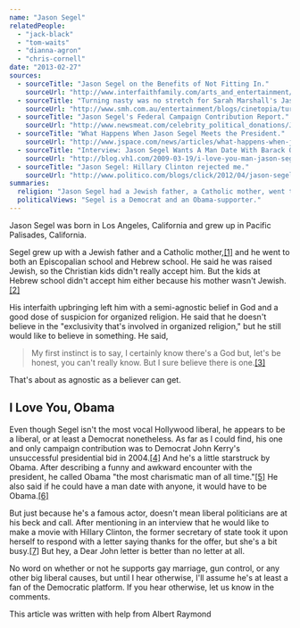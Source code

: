 ```yaml
---
name: "Jason Segel"
relatedPeople:
  - "jack-black"
  - "tom-waits"
  - "dianna-agron"
  - "chris-cornell"
date: "2013-02-27"
sources:
  - sourceTitle: "Jason Segel on the Benefits of Not Fitting In."
    sourceUrl: "http://www.interfaithfamily.com/arts_and_entertainment/popular_culture/Interfaith_Celebrities_Jason_Segel_on_the_Benefits_of_Not_Fitting_In.shtml"
  - sourceTitle: "Turning nasty was no stretch for Sarah Marshall's Jason Segel."
    sourceUrl: "http://www.smh.com.au/entertainment/blogs/cinetopia/turning-nasty-was-no-stretch-for-sarah-marshalls-jason-segel-20100902-14r5n.html"
  - sourceTitle: "Jason Segel's Federal Campaign Contribution Report."
    sourceUrl: "http://www.newsmeat.com/celebrity_political_donations/Jason_Segel.php"
  - sourceTitle: "What Happens When Jason Segel Meets the President."
    sourceUrl: "http://www.jspace.com/news/articles/what-happens-when-jason-segel-meets-the-president-video/6206"
  - sourceTitle: "Interview: Jason Segel Wants A Man Date With Barack Obama."
    sourceUrl: "http://blog.vh1.com/2009-03-19/i-love-you-man-jason-segel-interview/"
  - sourceTitle: "Jason Segel: Hillary Clinton rejected me."
    sourceUrl: "http://www.politico.com/blogs/click/2012/04/jason-segel-hillary-clinton-rejected-me-122081.html"
summaries:
  religion: "Jason Segel had a Jewish father, a Catholic mother, went to Episcopal school and Hebrew school, and is now a non-religious semi-agnostic believer in God."
  politicalViews: "Segel is a Democrat and an Obama-supporter."
---
```


Jason Segel was born in Los Angeles, California and grew up in Pacific Palisades, California.

Segel grew up with a Jewish father and a Catholic mother,<a class="source-citation" href="#http%3A%2F%2Fwww.interfaithfamily.com%2Farts_and_entertainment%2Fpopular_culture%2FInterfaith_Celebrities_Jason_Segel_on_the_Benefits_of_Not_Fitting_In.shtml" title="Jason Segel on the Benefits of Not Fitting In.">[1]</a> and he went to both an Episcopalian school and Hebrew school. He said he was raised Jewish, so the Christian kids didn't really accept him. But the kids at Hebrew school didn't accept him either because his mother wasn't Jewish.<a class="source-citation" href="#http%3A%2F%2Fwww.interfaithfamily.com%2Farts_and_entertainment%2Fpopular_culture%2FInterfaith_Celebrities_Jason_Segel_on_the_Benefits_of_Not_Fitting_In.shtml" title="Jason Segel on the Benefits of Not Fitting In.">[2]</a>

His interfaith upbringing left him with a semi-agnostic belief in God and a good dose of suspicion for organized religion. He said that he doesn't believe in the "exclusivity that's involved in organized religion," but he still would like to believe in something. He said,

>My first instinct is to say, I certainly know there's a God but, let's be honest, you can't really know. But I sure believe there is one.<a class="source-citation" href="#http%3A%2F%2Fwww.smh.com.au%2Fentertainment%2Fblogs%2Fcinetopia%2Fturning-nasty-was-no-stretch-for-sarah-marshalls-jason-segel-20100902-14r5n.html" title="Turning nasty was no stretch for Sarah Marshall&apos;s Jason Segel.">[3]</a>

That's about as agnostic as a believer can get.


## I Love You, Obama

Even though Segel isn't the most vocal Hollywood liberal, he appears to be a liberal, or at least a Democrat nonetheless. As far as I could find, his one and only campaign contribution was to Democrat John Kerry's unsuccessful presidential bid in 2004.<a class="source-citation" href="#http%3A%2F%2Fwww.newsmeat.com%2Fcelebrity_political_donations%2FJason_Segel.php" title="Jason Segel&apos;s Federal Campaign Contribution Report.">[4]</a> And he's a little starstruck by Obama. After describing a funny and awkward encounter with the president, he called Obama "the most charismatic man of all time."<a class="source-citation" href="#http%3A%2F%2Fwww.jspace.com%2Fnews%2Farticles%2Fwhat-happens-when-jason-segel-meets-the-president-video%2F6206" title="What Happens When Jason Segel Meets the President.">[5]</a> He also said if he could have a man date with anyone, it would have to be Obama.<a class="source-citation" href="#http%3A%2F%2Fblog.vh1.com%2F2009-03-19%2Fi-love-you-man-jason-segel-interview%2F" title="Interview: Jason Segel Wants A Man Date With Barack Obama.">[6]</a>

But just because he's a famous actor, doesn't mean liberal politicians are at his beck and call. After mentioning in an interview that he would like to make a movie with Hillary Clinton, the former secretary of state took it upon herself to respond with a letter saying thanks for the offer, but she's a bit busy.<a class="source-citation" href="#http%3A%2F%2Fwww.politico.com%2Fblogs%2Fclick%2F2012%2F04%2Fjason-segel-hillary-clinton-rejected-me-122081.html" title="Jason Segel: Hillary Clinton rejected me.">[7]</a> But hey, a Dear John letter is better than no letter at all.

No word on whether or not he supports gay marriage, gun control, or any other big liberal causes, but until I hear otherwise, I'll assume he's at least a fan of the Democratic platform. If you hear otherwise, let us know in the comments.

This article was written with help from Albert Raymond